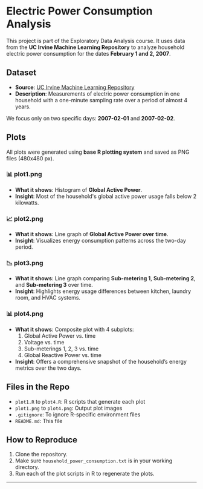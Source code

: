 # Electric Power Consumption Analysis

This project is part of the Exploratory Data Analysis course. It uses data from the **UC Irvine Machine Learning Repository** to analyze household electric power consumption for the dates **February 1 and 2, 2007**.

## Dataset

- **Source**: [UC Irvine Machine Learning Repository](https://archive.ics.uci.edu/ml/datasets/individual+household+electric+power+consumption)
- **Description**: Measurements of electric power consumption in one household with a one-minute sampling rate over a period of almost 4 years.

We focus only on two specific days: **2007-02-01** and **2007-02-02**.

## Plots

All plots were generated using **base R plotting system** and saved as PNG files (480x480 px).

### 📊 plot1.png
- **What it shows**: Histogram of **Global Active Power**.
- **Insight**: Most of the household's global active power usage falls below 2 kilowatts.

### 📈 plot2.png
- **What it shows**: Line graph of **Global Active Power over time**.
- **Insight**: Visualizes energy consumption patterns across the two-day period.

### 📉 plot3.png
- **What it shows**: Line graph comparing **Sub-metering 1**, **Sub-metering 2**, and **Sub-metering 3** over time.
- **Insight**: Highlights energy usage differences between kitchen, laundry room, and HVAC systems.

### 📊 plot4.png
- **What it shows**: Composite plot with 4 subplots:
  1. Global Active Power vs. time
  2. Voltage vs. time
  3. Sub-meterings 1, 2, 3 vs. time
  4. Global Reactive Power vs. time
- **Insight**: Offers a comprehensive snapshot of the household’s energy metrics over the two days.

## Files in the Repo

- `plot1.R` to `plot4.R`: R scripts that generate each plot
- `plot1.png` to `plot4.png`: Output plot images
- `.gitignore`: To ignore R-specific environment files
- `README.md`: This file

## How to Reproduce

1. Clone the repository.
2. Make sure `household_power_consumption.txt` is in your working directory.
3. Run each of the plot scripts in R to regenerate the plots.

---


